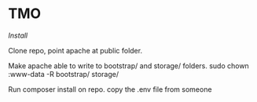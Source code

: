 # TMO

*Install*

Clone repo, point apache at public folder.

Make apache able to write to bootstrap/ and storage/ folders.
    sudo chown :www-data -R bootstrap/ storage/

Run composer install on repo.
copy the .env file from someone
